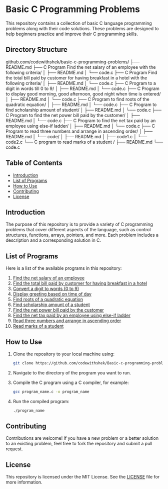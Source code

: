 # Basic C Programming Problems

This repository contains a collection of basic C language programming problems along with their code solutions. These problems are designed to help beginners practice and improve their C programming skills.

## Directory Structure

github.com/codewithshek/basic-c-programming-problems/
    ├── README.md
    ├── C Program Find the net salary of an employee with the following criteria/
    │   ├── README.md
    │   └── code.c
    ├── C Program Find the total bill paid by customer for having breakfast in a hotel with the following criteria/
    │   ├── README.md
    │   └── code.c
    ├── C Program to a digit in words till 0 to 9/
    │   ├── README.md
    │   └── code.c
    ├── C Program to display good morning, good afternoon, good night when time is entered/
    │   ├── README.md
    │   └── code.c
    ├── C Program to find roots of the quadratic equation/
    │   ├── README.md
    │   └── code.c
    ├── C Program to find scholarship amount of student/
    │   ├── README.md
    │   └── code.c
    ├── C Program to find the net power bill paid by the customer/
    │   ├── README.md
    │   └── code.c
    ├── C Program to find the net tax paid by an employee using else-if ladder/
    │   ├── README.md
    │   └── code.c
    ├── C Program to read three numbers and arrange in ascending order/
    │   ├── README.md
    │   └── code/
    │       ├── README.md
    │       ├── code1.c
    │       └── code2.c
    └── C program to read marks of a student /
        ├── README.md
        └── code.c


## Table of Contents

- [Introduction](#introduction)
- [List of Programs](#list-of-programs)
- [How to Use](#how-to-use)
- [Contributing](#contributing)
- [License](#license)

## Introduction

The purpose of this repository is to provide a variety of C programming problems that cover different aspects of the language, such as control structures, functions, arrays, pointers, and more. Each problem includes a description and a corresponding solution in C.

## List of Programs

Here is a list of the available programs in this repository:

1. [Find the net salary of an employee](./C%20Program%20Find%20the%20net%20salary%20of%20an%20employee%20with%20the%20following%20criteria)
2. [Find the total bill paid by customer for having breakfast in a hotel](./C%20Program%20Find%20the%20total%20bill%20paid%20by%20customer%20for%20having%20breakfast%20in%20a%20hotel%20with%20the%20following%20criteria)
3. [Convert a digit to words (0 to 9)](./C%20Program%20to%20a%20digit%20in%20words%20till%200%20to%209)
4. [Display greeting based on time of day](./C%20Program%20to%20display%20good%20morning,%20good%20afternoon,%20good%20night%20when%20time%20is%20entered)
5. [Find roots of a quadratic equation](./C%20Program%20to%20find%20roots%20of%20the%20quadratic%20equation)
6. [Find scholarship amount of a student](./C%20Program%20to%20find%20scholarship%20amount%20of%20student)
7. [Find the net power bill paid by the customer](./C%20Program%20to%20find%20the%20net%20power%20bill%20paid%20by%20the%20customer)
8. [Find the net tax paid by an employee using else-if ladder](./C%20Program%20to%20find%20the%20net%20tax%20paid%20by%20an%20employee%20using%20else-if%20ladder)
9. [Read three numbers and arrange in ascending order](./C%20Program%20to%20read%20three%20numbers%20and%20arrange%20in%20ascending%20order)
10. [Read marks of a student](./C%20program%20to%20read%20marks%20of%20a%20student)

## How to Use

1. Clone the repository to your local machine using:

    ```sh
    git clone https://github.com/codewithshek/Basic-c-programming-problems.git
    ```

2. Navigate to the directory of the program you want to run.

3. Compile the C program using a C compiler, for example:

    ```sh
    gcc program_name.c -o program_name
    ```

4. Run the compiled program:

    ```sh
    ./program_name
    ```

## Contributing

Contributions are welcome! If you have a new problem or a better solution to an existing problem, feel free to fork the repository and submit a pull request.

## License

This repository is licensed under the MIT License. See the [LICENSE](./LICENSE) file for more information.
